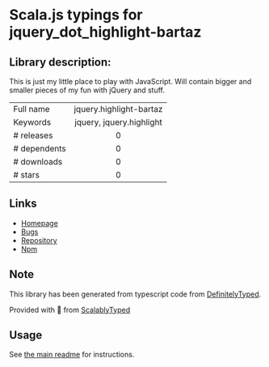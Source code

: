 
# Scala.js typings for jquery_dot_highlight-bartaz


## Library description:
This is just my little place to play with JavaScript. Will contain bigger and smaller pieces of my fun with jQuery and stuff.

|                    |                 |
| ------------------ | :-------------: |
| Full name          | jquery.highlight-bartaz |
| Keywords           | jquery, jquery.highlight |
| # releases         | 0 |
| # dependents       | 0 |
| # downloads        | 0 |
| # stars            | 0 |

## Links
- [Homepage](https://github.com/bartaz/sandbox.js#readme)
- [Bugs](https://github.com/bartaz/sandbox.js/issues)
- [Repository](https://github.com/bartaz/sandbox.js)
- [Npm](https://www.npmjs.com/package/jquery.highlight-bartaz)
    


## Note
This library has been generated from typescript code from [DefinitelyTyped](https://definitelytyped.org).

Provided with :purple_heart: from [ScalablyTyped](https://github.com/oyvindberg/ScalablyTyped)

## Usage
See [the main readme](../../readme.md) for instructions.


